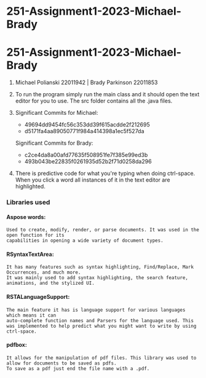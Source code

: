 # 251-Assignment1-2023-Michael-Brady
# 251-Assignment1-2023-Michael-Brady
1. Michael Polianski 22011942 | Brady Parkinson 22011853
2. To run the program simply run the main class and it should open the text editor for you to use. The src folder contains all the .java files.
3.  Significant Commits for Michael:
    - 49694dd9454fc56c353dd39f615acdde2f212695
    - d5171fa4aa89050771f984a414398a1ec5f527da

    Significant Commits for Brady:
    - c2ce4da8a00afd77635f508951fe7f385e99ed3b
    - 493b043be22835f0261935d52b2f71d0258da296
4. There is predictive code for what you're typing when doing ctrl-space. When you click a word all instances of it in the text editor are highlighted.

### Libraries used
#### Aspose words:
    Used to create, modify, render, or parse documents. It was used in the open function for its 
    capabilities in opening a wide variety of document types.
#### RSyntaxTextArea:
    It has many features such as syntax highlighting, Find/Replace, Mark Occurrences, and much more. 
    It was mainly used to add syntax highlighting, the search feature, animations, and the stylized UI.
#### RSTALanguageSupport:
    The main feature it has is language support for various languages which means it can 
    auto-complete function names and Parsers for the language used. This was implemented to help predict what you might want to write by using ctrl-space.
#### pdfbox:
    It allows for the manipulation of pdf files. This library was used to allow for documents to be saved as pdfs. 
    To save as a pdf just end the file name with a .pdf.